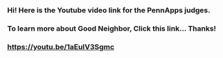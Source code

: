 ### Hi! Here is the Youtube video link for the PennApps judges. 
### To learn more about Good Neighbor, Click this link... Thanks!
### https://youtu.be/1aEuIV3Sgmc
